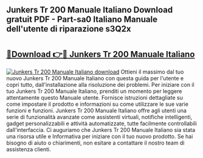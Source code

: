 ## Junkers Tr 200 Manuale Italiano Download gratuit PDF - Part-sa0 Italiano Manuale dell'utente di riparazione s3Q2x

# <h2><a href="http://dfgdlin.blite.top/?on=Junkers+Tr+200+Manuale+Italiano">🔗Download 👉🔴 Junkers Tr 200 Manuale Italiano</a></h2>

[![Junkers Tr 200 Manuale Italiano download](https://i.imgur.com/lujVjoI.png)](http://dfgdlin.blite.top/?on=Junkers+Tr+200+Manuale+Italiano)
Ottieni il massimo dal tuo nuovo Junkers Tr 200 Manuale Italiano con questa guida per l'utente e copri tutto, dall'installazione alla risoluzione dei problemi. Per iniziare con il tuo Junkers Tr 200 Manuale Italiano, prenditi un momento per leggere attentamente questo Manuale utente. Fornisce istruzioni dettagliate su come impostare il prodotto e informazioni su come utilizzare le sue varie funzioni e funzioni. Junkers Tr 200 Manuale Italiano offre agli utenti una serie di funzionalità avanzate come assistenti virtuali, notifiche intelligenti, gadget personalizzabili e attività automatizzate, tutte facilmente controllabili dall'interfaccia. Ci auguriamo che Junkers Tr 200 Manuale Italiano sia stata una risorsa utile e Informativa per iniziare con il tuo nuovo prodotto. Se hai bisogno di aiuto o chiarimenti, non esitare a contattare il nostro team di assistenza clienti.

